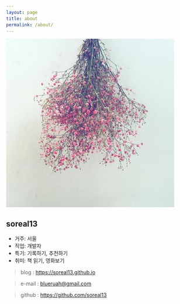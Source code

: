 ```yaml
---
layout: page
title: about
permalink: /about/
---
```



![about profile](https://github.com/soreal13/soreal13.github.io/blob/master/images/profile_a.jpg "임시 profile")


## soreal13


- 거주: 서울  
- 직업: 개발자  
- 특기: 기록하기, 추천하기  
- 취미: 책 읽기, 영화보기  



> blog : https://soreal13.github.io

> e-mail : blueruah@gmail.com

> github : https://github.com/soreal13
